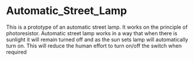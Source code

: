 # Automatic_Street_Lamp

This is a prototype of an automatic street lamp. It works on the principle of photoresistor.
Automatic street lamp works in a way that when there is sunlight it will remain turned off and as the sun sets lamp will automatically turn on. 
This will reduce the human effort to turn on/off the switch when required
